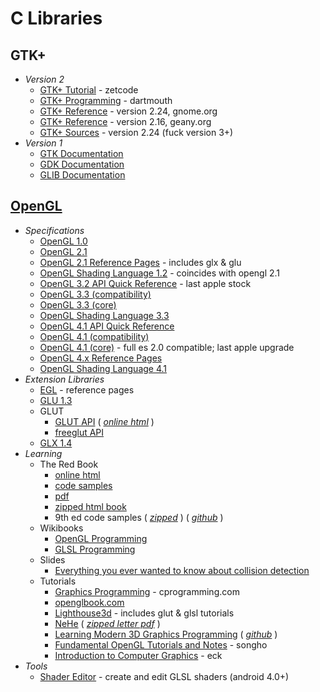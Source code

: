 C Libraries
===========

GTK+
----
* _Version 2_
  - [GTK+ Tutorial](https://zetcode.com/gui/gtk2/) - zetcode
  - [GTK+ Programming](https://www.cs.dartmouth.edu/~cs23/gtk.html) - dartmouth
  - [GTK+ Reference](https://gjs-docs.gnome.org/gtk20~2.0/) - version 2.24, gnome.org
  - [GTK+ Reference](https://www.geany.org/manual/gtk/gtk/index.html) - version 2.16, geany.org
  - [GTK+ Sources](https://download.gnome.org/sources/gtk+/2.24/) - version 2.24 (fuck version 3+)
* _Version 1_
  - [GTK Documentation](http://www.gtk-server.org/gtk1/gtk/index.html)
  - [GDK Documentation](http://www.gtk-server.org/gtk1/gdk/index.html)
  - [GLIB Documentation](http://www.gtk-server.org/gtk1/glib/index.html)


[OpenGL](https://www.khronos.org/opengl/wiki/Main_Page)
--------
  - _Specifications_
    - [OpenGL 1.0](https://registry.khronos.org/OpenGL/specs/gl/glspec10.pdf)
    - [OpenGL 2.1](https://registry.khronos.org/OpenGL/specs/gl/glspec21.pdf)
    - [OpenGL 2.1 Reference Pages](https://registry.khronos.org/OpenGL-Refpages/gl2.1/) - includes glx & glu
    - [OpenGL Shading Language 1.2](https://registry.khronos.org/OpenGL/specs/gl/GLSLangSpec.1.20.pdf) - coincides with opengl 2.1
    - [OpenGL 3.2 API Quick Reference](https://www.khronos.org/files/opengl-quick-reference-card.pdf) - last apple stock
    - [OpenGL 3.3 (compatibility)](https://registry.khronos.org/OpenGL/specs/gl/glspec33.compatibility.pdf)
    - [OpenGL 3.3 (core)](https://registry.khronos.org/OpenGL/specs/gl/glspec33.core.pdf)
    - [OpenGL Shading Language 3.3](https://registry.khronos.org/OpenGL/specs/gl/GLSLangSpec.3.30.pdf)
    - [OpenGL 4.1 API Quick Reference](https://www.khronos.org/files/opengl41-quick-reference-card.pdf)
    - [OpenGL 4.1 (compatibility)](https://registry.khronos.org/OpenGL/specs/gl/glspec41.compatibility.pdf)
    - [OpenGL 4.1 (core)](https://registry.khronos.org/OpenGL/specs/gl/glspec41.core.pdf) - full es 2.0 compatible; last apple upgrade
    - [OpenGL 4.x Reference Pages](https://registry.khronos.org/OpenGL-Refpages/gl4/)
    - [OpenGL Shading Language 4.1](https://registry.khronos.org/OpenGL/specs/gl/GLSLangSpec.4.10.pdf)
  - _Extension Libraries_
    - [EGL](https://registry.khronos.org/EGL/sdk/docs/man/) - reference pages
    - [GLU 1.3](https://registry.khronos.org/OpenGL/specs/gl/glu1.3.pdf)
    - GLUT
      - [GLUT API](https://www.opengl.org/resources/libraries/glut/glut-3.spec.pdf) ( [_online html_](https://www.opengl.org/resources/libraries/glut/spec3/spec3.html) )
      - [freeglut API](https://freeglut.sourceforge.net/docs/api.php)
    - [GLX 1.4](https://registry.khronos.org/OpenGL/specs/gl/glx1.4.pdf)
  - _Learning_
    - The Red Book
      - [online html](https://web.archive.org/web/20131009113357id_/https://fly.cc.fer.hr/~unreal/theredbook/)
      - [code samples](https://www.opengl.org/archives/resources/code/samples/redbook/)
      - [pdf](https://w2.mat.ucsb.edu/594cm/2009/docs/RedBook.pdf)
      - [zipped html book](https://web.archive.org/web/20130430205318id_/http://fly.cc.fer.hr/~unreal/theredbook/theredbook.zip)
      - 9th ed code samples ( [_zipped_](http://opengl-redbook.com/OGLPG-9th-Edition.zip) ) ( [_github_](https://github.com/openglredbook/examples) )
    - Wikibooks
      - [OpenGL Programming](https://en.wikibooks.org/wiki/OpenGL_Programming)
      - [GLSL Programming](https://en.wikibooks.org/wiki/GLSL_Programming)
    - Slides
      - [Everything you ever wanted to know about collision detection](https://courses.cs.duke.edu/spring08/cps124/notes/13_collisions/collision_detection.pdf)
    - Tutorials
      - [Graphics Programming](https://www.cprogramming.com/graphics-programming.html) - cprogramming.com
      - [openglbook.com](https://openglbook.com/the-book.html)
      - [Lighthouse3d](http://www.lighthouse3d.com/tutorials/) - includes glut & glsl tutorials
      - [NeHe](http://nehe.gamedev.net/) ( [_zipped letter pdf_](https://web.archive.org/web/20100706105235id_/http://nehe.gamedev.net/files/resources/nehe_opengl_letter_book_pdf.zip) )
      - [Learning Modern 3D Graphics Programming](https://paroj.github.io/gltut/index.html) ( [_github_](https://github.com/paroj/gltut) )
      - [Fundamental OpenGL Tutorials and Notes](http://www.songho.ca/opengl/index.html) - songho
      - [Introduction to Computer Graphics](https://math.hws.edu/eck/cs424/graphicsbook-1.3/index.html) - eck
  - _Tools_
    - [Shader Editor](https://f-droid.org/packages/de.markusfisch.android.shadereditor/) - create and edit GLSL shaders (android 4.0+)

